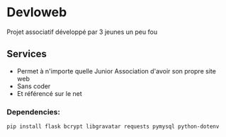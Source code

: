 # Devloweb
Projet associatif développé par 3 jeunes un peu fou

## Services
- Permet à n'importe quelle Junior Association d'avoir son propre site web
- Sans coder
- Et référencé sur le net

### Dependencies:
```pip install flask bcrypt libgravatar requests pymysql python-dotenv```